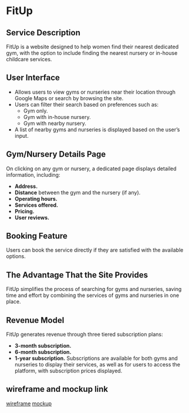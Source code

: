 # FitUp

## Service Description
FitUp is a website designed to help women find their nearest dedicated gym, with the option to include finding the nearest nursery or in-house childcare services.

## User Interface
- Allows users to view gyms or nurseries near their location through Google Maps or search by browsing the site.
- Users can filter their search based on preferences such as:
  - Gym only.
  - Gym with in-house nursery.
  - Gym with nearby nursery.
- A list of nearby gyms and nurseries is displayed based on the user’s input.

## Gym/Nursery Details Page
On clicking on any gym or nursery, a dedicated page displays detailed information, including:
- **Address.**
- **Distance** between the gym and the nursery (if any).
- **Operating hours.**
- **Services offered.**
- **Pricing.**
- **User reviews.**

## Booking Feature
Users can book the service directly if they are satisfied with the available options.

## The Advantage That the Site Provides
FitUp simplifies the process of searching for gyms and nurseries, saving time and effort by combining the services of gyms and nurseries in one place.

## Revenue Model
FitUp generates revenue through three tiered subscription plans:
- **3-month subscription.**
- **6-month subscription.**
- **1-year subscription.**
  Subscriptions are available for both gyms and nurseries to display their services, as well as for users to access the platform, with subscription prices displayed.

## wireframe and mockup link 
[wireframe](https://www.figma.com/design/0F7vLtIUjWXeMaeq0zm1ul/masterpiece?node-id=18-485&t=5DEKzw5zh9zsxEbi-1)
[mockup](https://www.figma.com/design/0F7vLtIUjWXeMaeq0zm1ul/masterpiece?node-id=0-1&t=5DEKzw5zh9zsxEbi-1)

  


